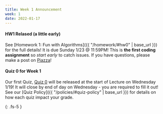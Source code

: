 ```yaml
---
title: Week 1 Announcement
week: 1
date: 2022-01-17
---
```


#### HW1 Relased (a little early)

See [Homework 1: Fun with Algorithms]({{ "/homework/#hw0" | base_url }}) for the full details! It is due Sunday 1/23 @ 11:59PM! This is **the first coding assignment** so *start early* to catch issues. If you have questions, please make a post on [Piazza](https://piazza.com/north_carolina_at_state_university/spring2022/comp285/home)!


#### Quiz 0 for Week 1

Our first Quiz, [Quiz 0](https://forms.gle/FDs43PEM22sBhpc28) will be released at the start of Lecture on Wednesday 1/19! It will close by end of day on Wednesday - you are required to fill it out! See our [Quiz Policy]({{ "/policies/#quiz-policy" | base_url }}) for details on how each quiz impact your grade.


{: .fs-5 }
